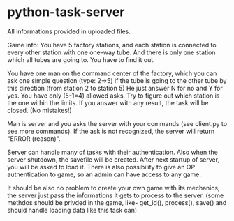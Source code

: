 # python-task-server

All informations provided in uploaded files.

Game info:
You have 5 factory stations, and each station is connected to every other station with one one-way tube.
And there is only one station which all tubes are going to. You have to find it out.

You have one man on the command center of the factory, which you can ask one simple question (type: 2->5)
if the tube is going to the other tube by this direction (from station 2 to station 5)
He just answer N for no and Y for yes.
You have only (5-1=4) allowed asks. Try to figure out which station is the one within the limits.
If you answer with any result, the task will be closed. (No mistakes!)

Man is server and you asks the server with your commands (see client.py to see more commands).
If the ask is not recognized, the server will return "ERROR (reason)".

Server can handle many of tasks with their authentication.
Also when the server shutdown, the savefile will be created. After next startup of server, you will be asked to load it.
There is also possibility to give an OP authentication to game, so an admin can have access to any game.

It should be also no problem to create your own game with its mechanics, the server just pass the informations it gets to process to the server. (some methdos should be privded in the game, like- get_id(), process(), save() and should handle loading data like this task can)
